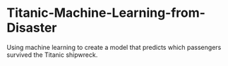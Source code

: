 # Titanic-Machine-Learning-from-Disaster
Using machine learning to create a model that predicts which passengers survived the Titanic shipwreck.
